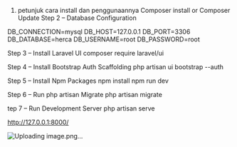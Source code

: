 1.	petunjuk cara install dan penggunaannya
Composer install
or 
Composer Update
Step 2 – Database Configuration

DB_CONNECTION=mysql
DB_HOST=127.0.0.1
DB_PORT=3306
DB_DATABASE=herca
DB_USERNAME=root
DB_PASSWORD=root

Step 3 – Install Laravel UI
composer require laravel/ui

Step 4 – Install Bootstrap Auth Scaffolding
php artisan ui bootstrap --auth

Step 5 – Install Npm Packages
npm install
npm run dev

Step 6 – Run php artisan Migrate
php artisan migrate

tep 7 – Run Development Server
php artisan serve

http://127.0.0.1:8000/



![Uploading image.png…]()

